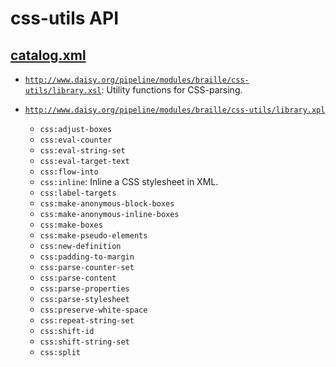 # css-utils API

## <a href="resources/META-INF/catalog.xml" class="source">catalog.xml</a>

- <a href="resources/xml/library.xsl" class="apidoc">`http://www.daisy.org/pipeline/modules/braille/css-utils/library.xsl`</a>: Utility functions for CSS-parsing.

- <a href="resources/xml/library.xpl" class="apidoc">`http://www.daisy.org/pipeline/modules/braille/css-utils/library.xpl`</a>
  - `css:adjust-boxes`
  - `css:eval-counter`
  - `css:eval-string-set`
  - `css:eval-target-text`
  - `css:flow-into`
  - `css:inline`: Inline a CSS stylesheet in XML.
  - `css:label-targets`
  - `css:make-anonymous-block-boxes`
  - `css:make-anonymous-inline-boxes`
  - `css:make-boxes`
  - `css:make-pseudo-elements`
  - `css:new-definition`
  - `css:padding-to-margin`
  - `css:parse-counter-set`
  - `css:parse-content`
  - `css:parse-properties`
  - `css:parse-stylesheet`
  - `css:preserve-white-space`
  - `css:repeat-string-set`
  - `css:shift-id`
  - `css:shift-string-set`
  - `css:split`


<link rev="dp2:doc" href="./"/>
<link rel="rdf:type" href="http://www.daisy.org/ns/pipeline/apidoc"/>
